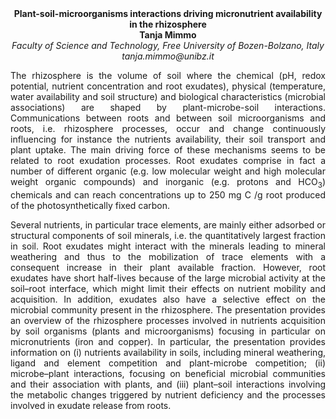 <center><strong>Plant-soil-microorganisms interactions driving micronutrient
availability in the rhizosphere</strong>

<center><strong>Tanja Mimmo</strong>

<center><i>Faculty of Science and Technology, Free University of Bozen-Bolzano,
Italy</i>

<center><i>tanja.mimmo@unibz.it</i>

<p style="text-align:justify">The rhizosphere is the volume of soil where the chemical (pH, redox
potential, nutrient concentration and root exudates), physical
(temperature, water availability and soil structure) and biological
characteristics (microbial associations) are shaped by
plant-microbe-soil interactions. Communications between roots and
between soil microorganisms and roots, i.e. rhizosphere processes, occur
and change continuously influencing for instance the nutrients
availability, their soil transport and plant uptake. The main driving
force of these mechanisms seems to be related to root exudation
processes. Root exudates comprise in fact a number of different organic
(e.g. low molecular weight and high molecular weight organic compounds)
and inorganic (e.g. protons and HCO<sub>3</sub>) chemicals and can reach
concentrations up to 250 mg C /g root produced of the photosynthetically
fixed carbon.

<p style="text-align:justify">Several nutrients, in particular trace elements, are mainly either
adsorbed or structural components of soil minerals, i.e. the
quantitatively largest fraction in soil. Root exudates might interact
with the minerals leading to mineral weathering and thus to the
mobilization of trace elements with a consequent increase in their plant
available fraction. However, root exudates have short half-lives because
of the large microbial activity at the soil–root interface, which might
limit their effects on nutrient mobility and acquisition. In addition,
exudates also have a selective effect on the microbial community present
in the rhizosphere. The presentation provides an overview of the
rhizosphere processes involved in nutrients acquisition by soil
organisms (plants and microorganisms) focusing in particular on
micronutrients (iron and copper). In particular, the presentation
provides information on (i) nutrients availability in soils, including
mineral weathering, ligand and element competition and plant-microbe
competition; (ii) microbe–plant interactions, focusing on beneficial
microbial communities and their association with plants, and (iii)
plant–soil interactions involving the metabolic changes triggered by
nutrient deficiency and the processes involved in exudate release from
roots.
